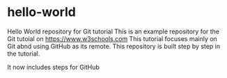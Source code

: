 # hello-world
Hello World repository for Git tutorial
This is an example repository for the Git tutoial on https://www.w3schools.com
This tutorial focuses mainly on Git abnd using GitHub as its remote.
This repository is built step by step in the tutorial.

It now includes steps for GitHub
